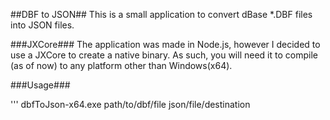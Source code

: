 ##DBF to JSON##
This is a small application to convert dBase *.DBF files into JSON files.

###JXCore###
The application was made in Node.js, however I decided to use a JXCore to create a native binary. As such, you will need it to compile (as of now) to any platform other than Windows(x64).

###Usage###

'''
	dbfToJson-x64.exe path/to/dbf/file json/file/destination

